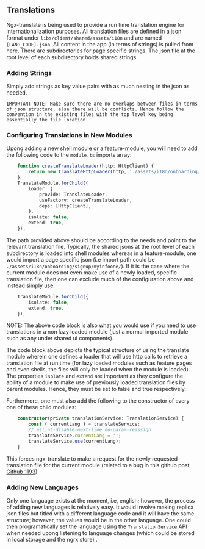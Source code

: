 ## Translations

Ngx-translate is being used to provide a run time translation engine for internationalization purposes. All translation files are defined in a json format under `libs/client/shared/assets/i18n` and are named `[LANG_CODE].json`. All content in the app (in terms of strings) is pulled from here. There are subdirectories for page specific strings. The json file at the root level of each subdirectory holds shared strings.

### Adding Strings

Simply add strings as key value pairs with as much nesting in the json as needed.

    IMPORTANT NOTE: Make sure there are no overlaps between files in terms of json structure, else there will be conflicts. Hence follow the convention in the existing files with the top level key being essentially the file location.

### Configuring Translations in New Modules

Upong adding a new shell module or a feature-module, you will need to add the following code to the `module.ts` imports array:

```ts
    function createTranslateLoader(http: HttpClient) {
	    return new TranslateHttpLoader(http, './assets/i18n/onboarding/signup/', '.json');
    }
    TranslateModule.forChild({
        loader: {
            provide: TranslateLoader,
            useFactory: createTranslateLoader,
            deps: [HttpClient],
        },
        isolate: false,
        extend: true,
	}),
```

The path provided above should be according to the needs and point to the relevant translation file. Typically, the shared jsons at the root level of each subdirectory is loaded into shell modules whereas in a feature-module, one would import a page specific json (i.e import path could be `./assets/i18n/onboarding/signup/myinfoone/`). If it is the case where the current module does not even make use of a newly loaded, specific translation file, then one can exclude much of the configuration above and instead simply use:

```ts
    TranslateModule.forChild({
        isolate: false,
        extend: true,
	}),
```

NOTE: The above code block is also what you would use if you need to use translations in a non lazy loaded module (just a normal imported module such as any under shared ui components).

The code block above depicts the typical structure of using the translate module wherein one defines a loader that will use http calls to retrieve a translation file at run time (for lazy loaded modules such as feature pages and even shells, the files will only be loaded when the module is loaded). The properties `isolate` and `extend` are important as they configure the ability of a module to make use of previously loaded translation files by parent modules. Hence, they must be set to false and true respectively.

Furthermore, one must also add the following to the constructor of every one of these child modules:

```ts
    constructor(private translationService: TranslationService) {
        const { currentLang } = translateService;
		// eslint-disable-next-line no-param-reassign
		translateService.currentLang = '';
		translateService.use(currentLang);
    }
```

This forces ngx-translate to make a request for the newly requested translation file for the current module (related to a bug in this github post [Github 1193](https://github.com/ngx-translate/core/issues/1193))

### Adding New Languages

Only one language exists at the moment, i.e, english; however, the process of adding new languages is relatively easy. It would involve making replica json files but titled with a different language code and it will have the same structure; however, the values would be in the other language. One could then programatically set the language using the `TranslationService` API when needed upong listening to language changes (which could be stored in local storage and the ngrx store)
.
